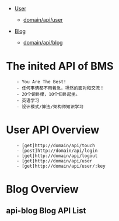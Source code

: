    
- [User](#User)
  - [domain/api/user](#api-user)
       
- [Blog](#Blog)
  - [domain/api/blog](#api-blog)


The inited API of BMS
=====================
		- You Are The Best!
		- 任何事情都不用着急，坦然的面对和交流！
		- 20个俯卧撑，10个仰卧起坐。                           					                                
		- 英语学习     								                                                
		- 设计模式/算法/架构师知识学习              					                                    


User API Overview
=================
		- [get]http://domain/api/touch
		- [post]http://domain/api/login
		- [get]http://domain/api/logout
		- [get]http://domain/api/user
		- [get]http://domain/api/user/:key 

			
Blog Overview
=============

api-blog Blog API List
-------------------------------
			





